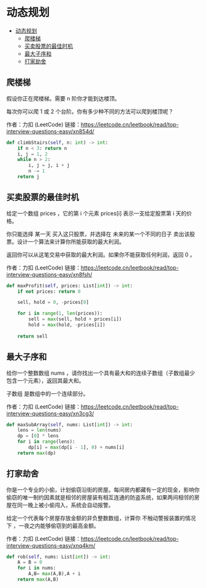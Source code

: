 # 动态规划

- [动态规划](#动态规划)
  - [爬楼梯](#爬楼梯)
  - [买卖股票的最佳时机](#买卖股票的最佳时机)
  - [最大子序和](#最大子序和)
  - [打家劫舍](#打家劫舍)




## 爬楼梯

假设你正在爬楼梯。需要 n 阶你才能到达楼顶。

每次你可以爬 1 或 2 个台阶。你有多少种不同的方法可以爬到楼顶呢？


作者：力扣 (LeetCode)
链接：https://leetcode.cn/leetbook/read/top-interview-questions-easy/xn854d/

```python
def climbStairs(self, n: int) -> int:
    if n < 3: return n
    i, j = 1, 2
    while n > 2:
        i, j = j, i + j
        n -= 1
    return j
```

## 买卖股票的最佳时机

给定一个数组 prices ，它的第 i 个元素 prices[i] 表示一支给定股票第 i 天的价格。

你只能选择 某一天 买入这只股票，并选择在 未来的某一个不同的日子 卖出该股票。设计一个算法来计算你所能获取的最大利润。

返回你可以从这笔交易中获取的最大利润。如果你不能获取任何利润，返回 0 。


作者：力扣 (LeetCode)
链接：https://leetcode.cn/leetbook/read/top-interview-questions-easy/xn8fsh/


```python 
def maxProfit(self, prices: List[int]) -> int:
    if not prices: return 0

    sell, hold = 0, -prices[0]

    for i in range(1, len(prices)):
        sell = max(sell, hold + prices[i])
        hold = max(hold, -prices[i])
    
    return sell
```

## 最大子序和

给你一个整数数组 nums ，请你找出一个具有最大和的连续子数组（子数组最少包含一个元素），返回其最大和。

子数组 是数组中的一个连续部分。


作者：力扣 (LeetCode)
链接：https://leetcode.cn/leetbook/read/top-interview-questions-easy/xn3cg3/


```python
def maxSubArray(self, nums: List[int]) -> int:
    lens = len(nums)
    dp = [0] * lens
    for i in range(lens):
        dp[i] = max(dp[i - 1], 0) + nums[i]
    return max(dp)
```

## 打家劫舍


你是一个专业的小偷，计划偷窃沿街的房屋。每间房内都藏有一定的现金，影响你偷窃的唯一制约因素就是相邻的房屋装有相互连通的防盗系统，如果两间相邻的房屋在同一晚上被小偷闯入，系统会自动报警。

给定一个代表每个房屋存放金额的非负整数数组，计算你 不触动警报装置的情况下 ，一夜之内能够偷窃到的最高金额。
 

作者：力扣 (LeetCode)
链接：https://leetcode.cn/leetbook/read/top-interview-questions-easy/xnq4km/

```python
def rob(self, nums: List[int]) -> int:
    A = B = 0
    for i in nums:
        A,B= max(A,B),A + i
    return max(A,B)
```    

















